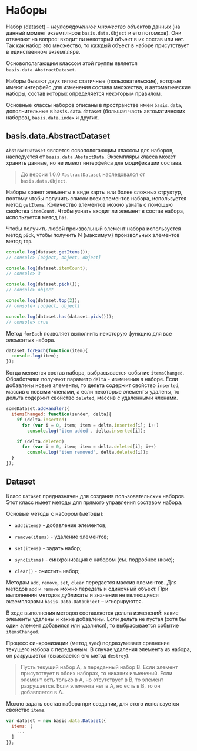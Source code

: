 # Наборы

Набор (dataset) – *неупорядоченное множество* объектов данных (на данный момент экземпляров `basis.data.Object` и его потомков). Они отвечают на вопрос: входит ли некоторый объект в их состав или нет. Так как набор это множество, то каждый объект в наборе присутствует в единственном экземпляре.

Основополагающим классом этой группы является `basis.data.AbstractDataset`.

Наборы бывают двух типов: статичные (пользовательские), которые имеют интерфейс для изменения состава множества, и автоматические наборы, состав которых определяется некоторым правилом.

Основные классы наборов описаны в пространстве имен `basis.data`, дополнительные в `basis.data.dataset` (большая часть автоматических наборов), `basis.data.index` и других.

## basis.data.AbstractDataset

`AbstractDataset` является освопологающим классом для наборов, наследуется от `basis.data.AbstactData`. Экземпляры класса может хранить данные, но не имеют интерфейса для модификации состава.

> До версии 1.0.0 `AbstractDataset` наследовался от `basis.data.Object`.

Наборы хранят элементы в виде карты или более сложных структур, поэтому чтобы получить список всех элементов набора, используется метод `getItems`. Количество элементов можно узнать с помощью свойства `itemCount`. Чтобы узнать входит ли элемент в состав набора, используется метод `has`.

Чтобы получить любой произвольный элемент набора используется метод `pick`, чтобы получить N (максимум) произвольных элементов метод `top`.

```js
console.log(dataset.getItems());
// console> [object, object, object]

console.log(dataset.itemCount);
// console> 3

console.log(dataset.pick());
// console> object

console.log(dataset.top(2));
// console> [object, object]

console.log(dataset.has(dataset.pick()));
// console> true
```

Метод `forEach` позволяет выполнить некоторую функцию для все элементых набора.

```js
dataset.forEach(function(item){
  console.log(item);
});
```

Когда меняется состав набора, выбрасывается событие `itemsChanged`. Обработчики получают параметр `delta` - изменения в наборе. Если добавлены новые элементы, то дельта содержит свойство `inserted`, массив с новыми членами, а если некоторые элементы удалены, то дельта содержит свойство `deleted`, массив с удаленными членами.

```js
someDataset.addHandler({
  itemsChanged: function(sender, delta){
    if (delta.inserted)
      for (var i = 0, item; item = delta.inserted[i]; i++)
        console.log('item added', delta.inserted[i]);

    if (delta.deleted)
      for (var i = 0, item; item = delta.deleted[i]; i++)
        console.log('item removed', delta.deleted[i]);
  }
});
```

## Dataset

Класс `Dataset` предназначен для создания пользовательских наборов. Этот класс имеет методы для прямого управления составом набора.

Основые методы с набором (методы):

  * `add(items)` - добавление элементов; 

  * `remove(items)` - удаление элементов;

  * `set(items)` - задать набор;

  * `sync(items)` - синхронизация с набором (см. подробнее ниже);

  * `clear()` - очистить набор;

Методам `add`, `remove`, `set`, `clear` передается массив элементов. Для методов `add` и `remove` можно передать и одиночный объект. При выполнении методов дубликаты и значения не являющиеся экземплярами `basis.Data.DataObject` – игнорируются.

В ходе выполнения методов составляется дельта изменений: какие элементы удалены и какие добавлены. Если дельта не пустая (хотя бы один элемент добавился или удалился), то выбрасывается событие `itemsChanged`.

Процесс синхронизации (метод `sync`) подразумевает сравнение текущего набора с переданным. В случае удаления элемента из набора, он разрушается (вызывается его метод `destroy`).

> Пусть текущий набор A, а переданный набор B. Если элемент присутствует в обоих наборах, то никаких изменений. Если элемент есть только в A, но отсутствует в B, то элемент разрушается. Если элемента нет в A, но есть в B, то он добавляется в A.

Можно задать состав набора при создании, для этого используется свойство `items`.

```js
var dataset = new basis.data.Dataset({
  items: [
    ...
  ]
});
```
